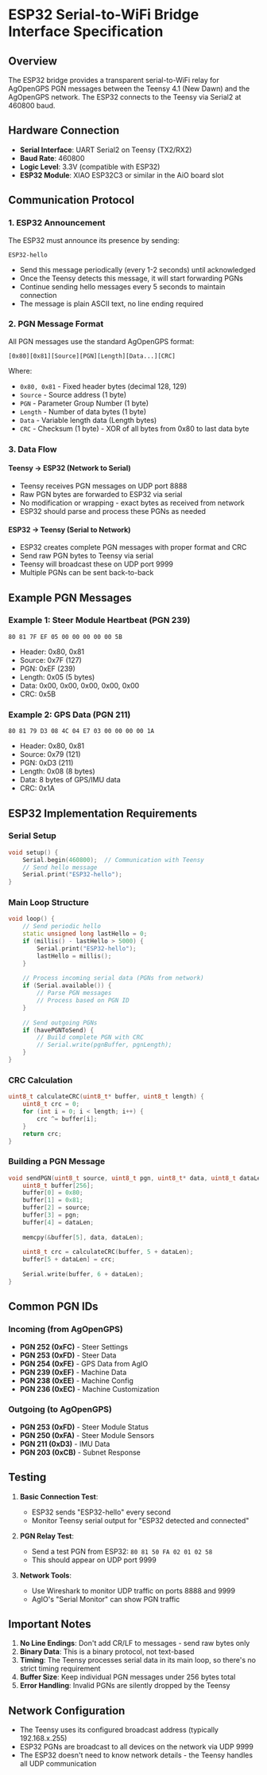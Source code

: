 # ESP32 Serial-to-WiFi Bridge Interface Specification

## Overview
The ESP32 bridge provides a transparent serial-to-WiFi relay for AgOpenGPS PGN messages between the Teensy 4.1 (New Dawn) and the AgOpenGPS network. The ESP32 connects to the Teensy via Serial2 at 460800 baud.

## Hardware Connection
- **Serial Interface**: UART Serial2 on Teensy (TX2/RX2)
- **Baud Rate**: 460800
- **Logic Level**: 3.3V (compatible with ESP32)
- **ESP32 Module**: XIAO ESP32C3 or similar in the AiO board slot

## Communication Protocol

### 1. ESP32 Announcement
The ESP32 must announce its presence by sending:
```
ESP32-hello
```
- Send this message periodically (every 1-2 seconds) until acknowledged
- Once the Teensy detects this message, it will start forwarding PGNs
- Continue sending hello messages every 5 seconds to maintain connection
- The message is plain ASCII text, no line ending required

### 2. PGN Message Format
All PGN messages use the standard AgOpenGPS format:
```
[0x80][0x81][Source][PGN][Length][Data...][CRC]
```

Where:
- `0x80, 0x81` - Fixed header bytes (decimal 128, 129)
- `Source` - Source address (1 byte)
- `PGN` - Parameter Group Number (1 byte)
- `Length` - Number of data bytes (1 byte)
- `Data` - Variable length data (Length bytes)
- `CRC` - Checksum (1 byte) - XOR of all bytes from 0x80 to last data byte

### 3. Data Flow

#### Teensy → ESP32 (Network to Serial)
- Teensy receives PGN messages on UDP port 8888
- Raw PGN bytes are forwarded to ESP32 via serial
- No modification or wrapping - exact bytes as received from network
- ESP32 should parse and process these PGNs as needed

#### ESP32 → Teensy (Serial to Network)
- ESP32 creates complete PGN messages with proper format and CRC
- Send raw PGN bytes to Teensy via serial
- Teensy will broadcast these on UDP port 9999
- Multiple PGNs can be sent back-to-back

## Example PGN Messages

### Example 1: Steer Module Heartbeat (PGN 239)
```
80 81 7F EF 05 00 00 00 00 00 5B
```
- Header: 0x80, 0x81
- Source: 0x7F (127)
- PGN: 0xEF (239)
- Length: 0x05 (5 bytes)
- Data: 0x00, 0x00, 0x00, 0x00, 0x00
- CRC: 0x5B

### Example 2: GPS Data (PGN 211)
```
80 81 79 D3 08 4C 04 E7 03 00 00 00 00 1A
```
- Header: 0x80, 0x81
- Source: 0x79 (121)
- PGN: 0xD3 (211)
- Length: 0x08 (8 bytes)
- Data: 8 bytes of GPS/IMU data
- CRC: 0x1A

## ESP32 Implementation Requirements

### Serial Setup
```cpp
void setup() {
    Serial.begin(460800);  // Communication with Teensy
    // Send hello message
    Serial.print("ESP32-hello");
}
```

### Main Loop Structure
```cpp
void loop() {
    // Send periodic hello
    static unsigned long lastHello = 0;
    if (millis() - lastHello > 5000) {
        Serial.print("ESP32-hello");
        lastHello = millis();
    }
    
    // Process incoming serial data (PGNs from network)
    if (Serial.available()) {
        // Parse PGN messages
        // Process based on PGN ID
    }
    
    // Send outgoing PGNs
    if (havePGNToSend) {
        // Build complete PGN with CRC
        // Serial.write(pgnBuffer, pgnLength);
    }
}
```

### CRC Calculation
```cpp
uint8_t calculateCRC(uint8_t* buffer, uint8_t length) {
    uint8_t crc = 0;
    for (int i = 0; i < length; i++) {
        crc ^= buffer[i];
    }
    return crc;
}
```

### Building a PGN Message
```cpp
void sendPGN(uint8_t source, uint8_t pgn, uint8_t* data, uint8_t dataLen) {
    uint8_t buffer[256];
    buffer[0] = 0x80;
    buffer[1] = 0x81;
    buffer[2] = source;
    buffer[3] = pgn;
    buffer[4] = dataLen;
    
    memcpy(&buffer[5], data, dataLen);
    
    uint8_t crc = calculateCRC(buffer, 5 + dataLen);
    buffer[5 + dataLen] = crc;
    
    Serial.write(buffer, 6 + dataLen);
}
```

## Common PGN IDs

### Incoming (from AgOpenGPS)
- **PGN 252 (0xFC)** - Steer Settings
- **PGN 253 (0xFD)** - Steer Data
- **PGN 254 (0xFE)** - GPS Data from AgIO
- **PGN 239 (0xEF)** - Machine Data
- **PGN 238 (0xEE)** - Machine Config
- **PGN 236 (0xEC)** - Machine Customization

### Outgoing (to AgOpenGPS)
- **PGN 253 (0xFD)** - Steer Module Status
- **PGN 250 (0xFA)** - Steer Module Sensors
- **PGN 211 (0xD3)** - IMU Data
- **PGN 203 (0xCB)** - Subnet Response

## Testing

1. **Basic Connection Test**:
   - ESP32 sends "ESP32-hello" every second
   - Monitor Teensy serial output for "ESP32 detected and connected"

2. **PGN Relay Test**:
   - Send a test PGN from ESP32: `80 81 50 FA 02 01 02 58`
   - This should appear on UDP port 9999

3. **Network Tools**:
   - Use Wireshark to monitor UDP traffic on ports 8888 and 9999
   - AgIO's "Serial Monitor" can show PGN traffic

## Important Notes

1. **No Line Endings**: Don't add CR/LF to messages - send raw bytes only
2. **Binary Data**: This is a binary protocol, not text-based
3. **Timing**: The Teensy processes serial data in its main loop, so there's no strict timing requirement
4. **Buffer Size**: Keep individual PGN messages under 256 bytes total
5. **Error Handling**: Invalid PGNs are silently dropped by the Teensy

## Network Configuration
- The Teensy uses its configured broadcast address (typically 192.168.x.255)
- ESP32 PGNs are broadcast to all devices on the network via UDP 9999
- The ESP32 doesn't need to know network details - the Teensy handles all UDP communication